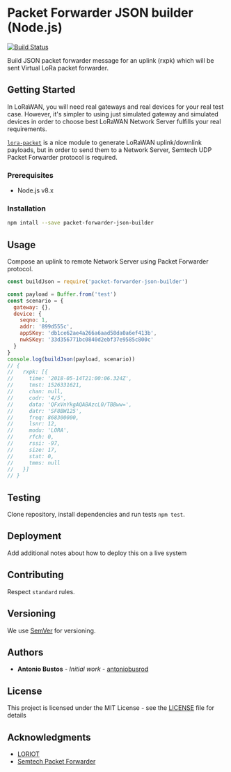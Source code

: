 # Packet Forwarder JSON builder (Node.js)

[![Build Status](https://travis-ci.org/antoniobusrod/packet-forwarder-json-builder.svg?branch=master)](https://travis-ci.org/antoniobusrod/packet-forwarder-json-builder)

Build JSON packet forwarder message for an uplink (rxpk) which will be sent Virtual LoRa packet forwarder.

## Getting Started

In LoRaWAN, you will need real gateways and real devices for your real test case. However, it's simpler to using just simulated gateway and simulated devices in order to choose best LoRaWAN Network Server fulfills your real requirements.

[`lora-packet`](https://github.com/anthonykirby/lora-packet) is a nice module to generate LoRaWAN uplink/downlink payloads, but in order to send them to a Network Server, Semtech UDP Packet Forwarder protocol is required.

### Prerequisites

- Node.js v8.x

### Installation

```sh
npm intall --save packet-forwarder-json-builder
```

## Usage

Compose an uplink to remote Network Server using Packet Forwarder protocol.


```javascript
const buildJson = require('packet-forwarder-json-builder')

const payload = Buffer.from('test')
const scenario = {
  gateway: {},
  device: {
    seqno: 1,
    addr: '899d555c',
    appSKey: 'db1ce62ae4a266a6aad58da0a6ef413b',
    nwkSKey: '33d356771bc0840d2ebf37e9585c800c'
  }
}
console.log(buildJson(payload, scenario))
// {
//   rxpk: [{
//     time: '2018-05-14T21:00:06.324Z',
//     tmst: 1526331621,
//     chan: null,
//     codr: '4/5',
//     data: 'QFxVnYkgAQABAzcL0/TBBww=',
//     datr: 'SF8BW125',
//     freq: 868300000,
//     lsnr: 12,
//     modu: 'LORA',
//     rfch: 0,
//     rssi: -97,
//     size: 17,
//     stat: 0,
//     tmms: null
//   }]
// }

```

## Testing

Clone repository, install dependencies and run tests `npm test`.

## Deployment

Add additional notes about how to deploy this on a live system

## Contributing

Respect `standard` rules.

## Versioning

We use [SemVer](http://semver.org/) for versioning.

## Authors

* **Antonio Bustos** - *Initial work* - [antoniobusrod](https://github.com/antoniobusrod)

## License

This project is licensed under the MIT License - see the [LICENSE](LICENSE) file for details

## Acknowledgments

* [LORIOT](https://loriot.io)
* [Semtech Packet Forwarder](https://github.com/Lora-net/packet_forwarder)
